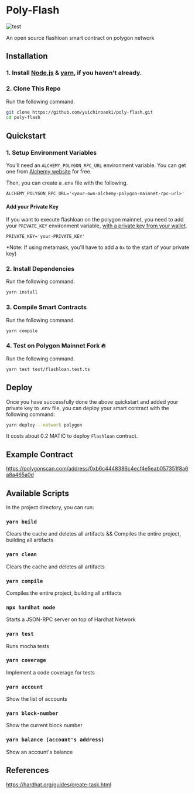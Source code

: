 # Poly-Flash

![test](https://github.com/serenitysource/poly-flash/actions/workflows/test.yaml/badge.svg)

An open source flashloan smart contract on polygon network

## Installation

### 1. Install [Node.js](https://nodejs.org/en/) & [yarn](https://classic.yarnpkg.com/en/docs/install/#windows-stable), if you haven't already.

### 2. Clone This Repo

Run the following command.

```bash
git clone https://github.com/yuichiroaoki/poly-flash.git
cd poly-flash
```

## Quickstart

### 1. Setup Environment Variables

You'll need an `ALCHEMY_POLYGON_RPC_URL` environment variable. You can get one from [Alchemy website](https://alchemy.com/?r=33851811-6ecf-40c3-a36d-d0452dda8634) for free.

Then, you can create a .env file with the following.

```
ALCHEMY_POLYGON_RPC_URL='<your-own-alchemy-polygon-mainnet-rpc-url>'
```

#### Add your Private Key

If you want to execute flashloan on the polygon mainnet, you need to add your `PRIVATE_KEY` environment variable, [with a private key from your wallet](https://metamask.zendesk.com/hc/en-us/articles/360015289632-How-to-Export-an-Account-Private-Key).

```
PRIVATE_KEY='your-PRIVATE_KEY'
```

\*Note: If using metamask, you'll have to add a `0x` to the start of your private key)

### 2. Install Dependencies

Run the following command.

```bash
yarn install
```

### 3. Compile Smart Contracts

Run the following command.

```bash
yarn compile
```

### 4. Test on Polygon Mainnet Fork 🔥

Run the following command.

```bash
yarn test test/flashloan.test.ts
```

## Deploy

Once you have successfully done the above quickstart and added your private key to .env file, you can deploy your smart contract with the following command:

```bash
yarn deploy --network polygon
```

It costs about 0.2 MATIC to deploy `Flashloan` contract.

## Example Contract

https://polygonscan.com/address/0xb6c4448386c4ecf4e5eab057351f8a6a8a465a0d

## Available Scripts

In the project directory, you can run:

### `yarn build`

Clears the cache and deletes all artifacts && Compiles the entire project, building all artifacts

### `yarn clean`

Clears the cache and deletes all artifacts

### `yarn compile`

Compiles the entire project, building all artifacts

### `npx hardhat node`

Starts a JSON-RPC server on top of Hardhat Network

### `yarn test`

Runs mocha tests

### `yarn coverage`

Implement a code coverage for tests

### `yarn account`

Show the list of accounts

### `yarn block-number`

Show the current block number

### `yarn balance (account's address)`

Show an account's balance

## References

https://hardhat.org/guides/create-task.html
